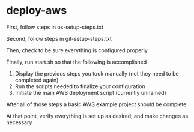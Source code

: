 # deploy-aws

First, follow steps in os-setup-steps.txt

Second, follow steps in git-setup-steps.txt

Then, check to be sure everything is configured properly

Finally, run start.sh so that the following is accomplished
  1. Display the previous steps you took manually (not they need to be completed again)
  2. Run the scripts needed to finalize your configuration
  3. Initiate the main AWS deployment script (currently unnamed)
  
 After all of those steps a basic AWS example project should be complete
 
 At that point, verify everything is set up as desired, and make changes as necessary

